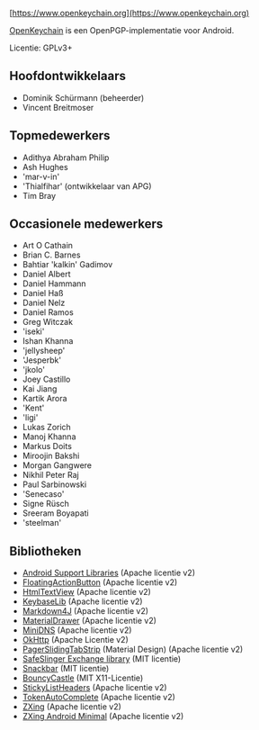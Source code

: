 [//]: # (Ter info: Zet iedere zin op een eigen regel, Transifex zet iedere regel in zijn eigen vertalingsveld!)

[https://www.openkeychain.org](https://www.openkeychain.org)

[OpenKeychain](https://www.openkeychain.org) is een OpenPGP-implementatie voor Android.

Licentie: GPLv3+

[//]: # (NOTE: Alphabetic ordering)

## Hoofdontwikkelaars
  * Dominik Schürmann (beheerder)
  * Vincent Breitmoser

## Topmedewerkers
  * Adithya Abraham Philip
  * Ash Hughes
  * 'mar-v-in'
  * 'Thialfihar' (ontwikkelaar van APG)
  * Tim Bray

## Occasionele medewerkers
  * Art O Cathain
  * Brian C. Barnes
  * Bahtiar 'kalkin' Gadimov
  * Daniel Albert
  * Daniel Hammann
  * Daniel Haß
  * Daniel Nelz
  * Daniel Ramos
  * Greg Witczak
  * 'iseki'
  * Ishan Khanna
  * 'jellysheep'
  * 'Jesperbk'
  * 'jkolo'
  * Joey Castillo
  * Kai Jiang
  * Kartik Arora
  * 'Kent'
  * 'ligi'
  * Lukas Zorich
  * Manoj Khanna
  * Markus Doits
  * Miroojin Bakshi
  * Morgan Gangwere
  * Nikhil Peter Raj
  * Paul Sarbinowski
  * 'Senecaso'
  * Signe Rüsch
  * Sreeram Boyapati
  * 'steelman'

[//]: # (NOTE: Alphabetic ordering)

## Bibliotheken
  * [Android Support Libraries](http://developer.android.com/tools/support-library/index.html) (Apache licentie v2)
  * [FloatingActionButton](https://github.com/futuresimple/android-floating-action-button) (Apache licentie v2)
  * [HtmlTextView](https://github.com/sufficientlysecure/html-textview) (Apache licentie v2)
  * [KeybaseLib](https://github.com/timbray/KeybaseLib) (Apache licentie v2)
  * [Markdown4J](https://github.com/jdcasey/markdown4j) (Apache licentie v2)
  * [MaterialDrawer](https://github.com/mikepenz/MaterialDrawer) (Apache licentie v2)
  * [MiniDNS](https://github.com/rtreffer/minidns) (Apache licentie v2)
  * [OkHttp](https://square.github.io/okhttp/) (Apache Licentie v2)
  * [PagerSlidingTabStrip](https://github.com/jpardogo/PagerSlidingTabStrip) (Material Design) (Apache licentie v2)
  * [SafeSlinger Exchange library](https://github.com/SafeSlingerProject/exchange-android) (MIT licentie)
  * [Snackbar](https://github.com/nispok/snackbar) (MIT licentie)
  * [BouncyCastle](https://github.com/open-keychain/bouncycastle) (MIT X11-Licentie)
  * [StickyListHeaders](https://github.com/emilsjolander/StickyListHeaders) (Apache licentie v2)
  * [TokenAutoComplete](https://github.com/splitwise/TokenAutoComplete) (Apache licentie v2)
  * [ZXing](https://github.com/zxing/zxing) (Apache licentie v2)
  * [ZXing Android Minimal](https://github.com/journeyapps/zxing-android-embedded) (Apache licentie v2)